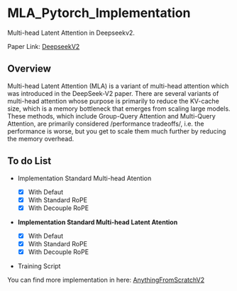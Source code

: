 # MLA_Pytorch_Implementation

Multi-head Latent Attention in Deepseekv2.

Paper Link: [DeepseekV2](https://arxiv.org/pdf/2405.04434)

## Overview

Multi-head Latent Attention (MLA) is a variant of multi-head attention which was introduced in the DeepSeek-V2 paper. There are several variants of multi-head attention whose purpose is primarily to reduce the KV-cache size, which is a memory bottleneck that emerges from scaling large models. These methods, which include Group-Query Attention and Multi-Query Attention, are primarily considered /performance tradeoffs/, i.e. the performance is worse, but you get to scale them much further by reducing the memory overhead.

## To do List

- Implementation Standard Multi-head Atention

  - [x] With Defaut
  - [x] With Standard RoPE
  - [x] With Decouple RoPE

- **Implementation Standard Multi-head Latent Atention**

  - [x] With Defaut
  - [x] With Standard RoPE
  - [x] With Decouple RoPE

- Training Script

You can find more implementation in here: [AnythingFromScratchV2](https://github.com/DngBack/AnythingFromScratchV2)
